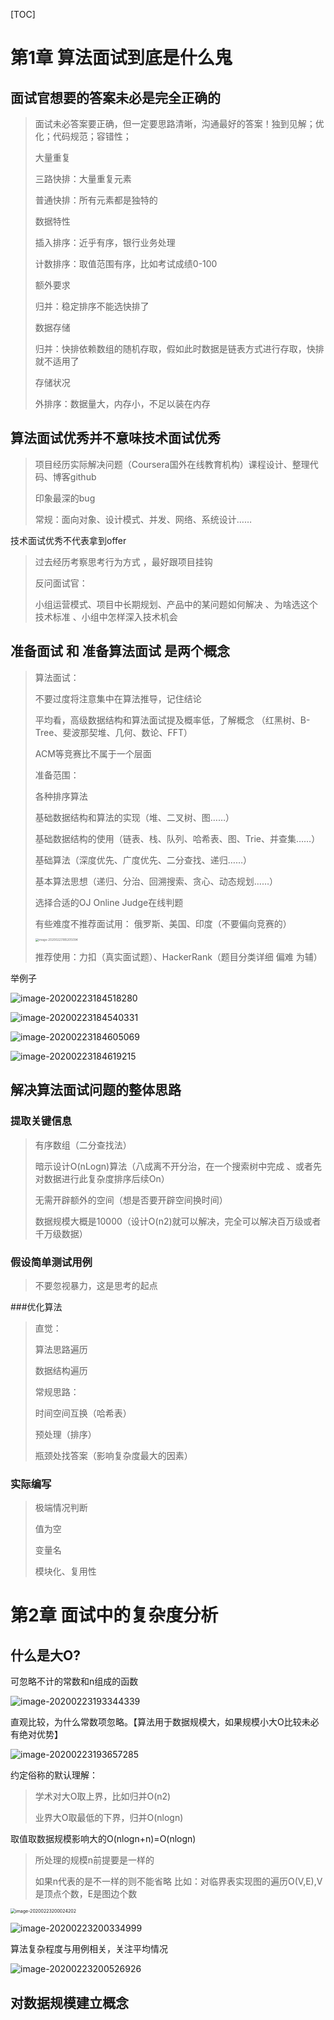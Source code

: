 [TOC]

# 第1章 算法面试到底是什么鬼

## 面试官想要的答案未必是完全正确的

>面试未必答案要正确，但一定要思路清晰，沟通最好的答案！独到见解；优化；代码规范；容错性；
>
>大量重复
>
>三路快排：大量重复元素
>
>普通快排：所有元素都是独特的
>
>数据特性
>
>插入排序：近乎有序，银行业务处理
>
>计数排序：取值范围有序，比如考试成绩0-100
>
>额外要求
>
>归并：稳定排序不能选快排了
>
>数据存储
>
>归并：快排依赖数组的随机存取，假如此时数据是链表方式进行存取，快排就不适用了
>
>存储状况
>
>外排序：数据量大，内存小，不足以装在内存

## 算法面试优秀并不意味技术面试优秀

>项目经历实际解决问题（Coursera国外在线教育机构）课程设计、整理代码、博客github
>
>印象最深的bug
>
>常规：面向对象、设计模式、并发、网络、系统设计……

技术面试优秀不代表拿到offer

>过去经历考察思考行为方式 ，最好跟项目挂钩
>
>反问面试官：
>
>小组运营模式、项目中长期规划、产品中的某问题如何解决 、为啥选这个技术标准 、小组中怎样深入技术机会

## 准备面试 和 准备算法面试 是两个概念

>算法面试：
>
>不要过度将注意集中在算法推导，记住结论
>
>平均看，高级数据结构和算法面试提及概率低，了解概念 （红黑树、B-Tree、斐波那契堆、几何、数论、FFT）
>
>ACM等竞赛比不属于一个层面 
>
>准备范围：
>
>各种排序算法
>
>基础数据结构和算法的实现（堆、二叉树、图……）
>
>基础数据结构的使用（链表、栈、队列、哈希表、图、Trie、并查集……）
>
>基础算法（深度优先、广度优先、二分查找、递归……）
>
>基本算法思想（递归、分治、回溯搜索、贪心、动态规划……）
>
>选择合适的OJ Online Judge在线判题
>
>有些难度不推荐面试用： 俄罗斯、美国、印度（不要偏向竞赛的）
>
><img src="Leetcode真题分门别类讲解-笔记02.assets/image-20200223185205094.png" alt="image-20200223185205094" style="zoom:33%;" />
>
>推荐使用：力扣（真实面试题）、HackerRank（题目分类详细 偏难 为辅）

举例子

![image-20200223184518280](Leetcode真题分门别类讲解-笔记02.assets/image-20200223184518280.png)

![image-20200223184540331](Leetcode真题分门别类讲解-笔记02.assets/image-20200223184540331.png)

![image-20200223184605069](Leetcode真题分门别类讲解-笔记02.assets/image-20200223184605069.png)

![image-20200223184619215](Leetcode真题分门别类讲解-笔记02.assets/image-20200223184619215.png)

## 解决算法面试问题的整体思路

### 提取关键信息

>有序数组（二分查找法）
>
>暗示设计O(nLogn)算法（八成离不开分治，在一个搜索树中完成 、或者先对数据进行此复杂度排序后续On）
>
>无需开辟额外的空间（想是否要开辟空间换时间）
>
>数据规模大概是10000（设计O(n2)就可以解决，完全可以解决百万级或者千万级数据）

### 假设简单测试用例

>不要忽视暴力，这是思考的起点

###优化算法

> 直觉：
>
> 算法思路遍历
>
> 数据结构遍历
>
> 常规思路：
>
> 时间空间互换（哈希表）
>
> 预处理（排序）
>
> 瓶颈处找答案（影响复杂度最大的因素）

### 实际编写

>极端情况判断
>
>值为空
>
>变量名
>
>模块化、复用性

# 第2章 面试中的复杂度分析

## 什么是大O?

可忽略不计的常数和n组成的函数

![image-20200223193344339](Leetcode真题分门别类讲解-笔记02.assets/image-20200223193344339.png)

直观比较，为什么常数项忽略。【算法用于数据规模大，如果规模小大O比较未必有绝对优势】

![image-20200223193657285](Leetcode真题分门别类讲解-笔记02.assets/image-20200223193657285.png)

约定俗称的默认理解：

> 学术对大O取上界，比如归并O(n2)
>
> 业界大O取最低的下界，归并O(nlogn)

取值取数据规模影响大的O(nlogn+n)=O(nlogn) 

>所处理的规模n前提要是一样的
>
>如果n代表的是不一样的则不能省略 比如：对临界表实现图的遍历O(V,E),V是顶点个数，E是图边个数

<img src="Leetcode真题分门别类讲解-笔记02.assets/image-20200223200024202.png" alt="image-20200223200024202" style="zoom:50%;" />

![image-20200223200334999](Leetcode真题分门别类讲解-笔记02.assets/image-20200223200334999.png)

算法复杂程度与用例相关，关注平均情况

![image-20200223200526926](Leetcode真题分门别类讲解-笔记02.assets/image-20200223200526926.png)

## 对数据规模建立概念

